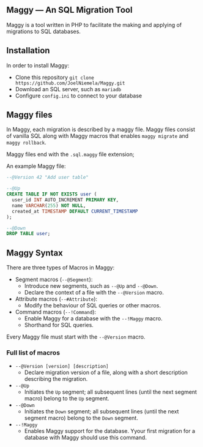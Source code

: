 ## Maggy — An SQL Migration Tool ##

Maggy is a tool written in PHP to facilitate the making and applying of migrations to SQL databases.

## Installation ##

In order to install Maggy:
- Clone this repository `git clone https://github.com/JoelNiemela/Maggy.git`
- Download an SQL server, such as `mariadb`
- Configure `config.ini` to connect to your database

## Maggy files ##

In Maggy, each migration is described by a maggy file. Maggy files consist of vanilla SQL along with Maggy macros that enables `maggy migrate` and `maggy rollback`.

Maggy files end with the `.sql.maggy` file extension;

An example Maggy file:
```sql
--@Version 42 "Add user table"

--@Up
CREATE TABLE IF NOT EXISTS user (
  user_id INT AUTO_INCREMENT PRIMARY KEY,
  name VARCHAR(255) NOT NULL,
  created_at TIMESTAMP DEFAULT CURRENT_TIMESTAMP
);

--@Down
DROP TABLE user;
```

## Maggy Syntax ##

There are three types of Macros in Maggy:
- Segment macros (`--@Segment`):
  - Introduce new segments, such as `--@Up` and `--@Down`.
  - Declare the context of a file with the `--@Version` macro.
- Attribute macros (`--#Attribute`):
  - Modify the behaviour of SQL queries or other macros.
- Command macros (`--!Command`):
  - Enable Maggy for a database with the `--!Maggy` macro.
  - Shorthand for SQL queries.

Every Maggy file must start with the `--@Version` macro.


### Full list of macros ###
- `--@Version [version] [description]`
  - Declare migration version of a file, along with a short description describing the migration.
- `--@Up`
  - Initiates the `Up` segment; all subsequent lines (until the next segment macro) belong to the `Up` segment.
- `--@Down`
  - Initiates the `Down` segment; all subsequent lines (until the next segment macro) belong to the `Down` segment.
- `--!Maggy`
  - Enables Maggy support for the database. Yyour first migration for a database with Maggy should use this command.
